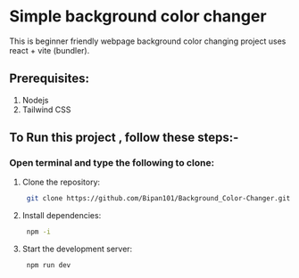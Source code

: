# Simple background color changer
This is beginner friendly webpage background color changing project uses react + vite (bundler).

## Prerequisites:

1) Nodejs
2) Tailwind CSS

## To Run this project , follow these steps:-

### Open terminal and type the following to clone:
1. Clone the repository:
   ```bash
    git clone https://github.com/Bipan101/Background_Color-Changer.git

2. Install dependencies:
   ```bash
    npm -i

3. Start the development server:
   ```bash
    npm run dev
